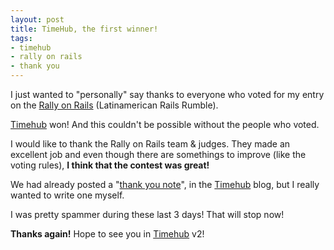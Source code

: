 ```yaml
---
layout: post
title: TimeHub, the first winner!
tags:
- timehub
- rally on rails
- thank you
---
```

I just wanted to "personally" say thanks to everyone who voted for my entry on
the [Rally on Rails](http://rallyonrails.com) (Latinamerican Rails Rumble).

[Timehub](http://timehub.net) won! And this couldn't be possible without the
people who voted.

I would like to thank the Rally on Rails team & judges. They made an excellent
job and even though there are somethings to improve (like the voting rules),
**I think that the contest was great!**

We had already posted a "[thank you
note](http://blog.timehub.net/post/9404894926/from-medellin-with-love)", in
the [Timehub](http://timehub.net) blog, but I really wanted to write one
myself.

I was pretty spammer during these last 3 days! That will stop now!

**Thanks again!** Hope to see you in [Timehub](http://timehub.net) v2!
